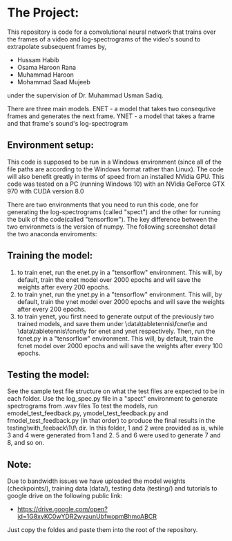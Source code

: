 # The Project:

This repository is code for a convolutional neural network that trains over the frames of a video and log-spectrograms of the video's sound to extrapolate subsequent frames by,

- Hussam Habib
- Osama Haroon Rana
- Muhammad Haroon
- Mohammad Saad Mujeeb

under the supervision of Dr. Muhammad Usman Sadiq.

There are three main models.
ENET - a model that takes two consequtive frames and generates the next frame.
YNET - a model that takes a frame and that frame's sound's log-spectrogram 


## Environment setup:

This code is supposed to be run in a Windows environment (since all of the file paths are according to the Windows format rather than Linux). The code will also benefit greatly in terms of speed from an installed NVidia GPU. This code was tested on a PC (running Windows 10) with an NVidia GeForce GTX 970 with CUDA version 8.0

There are two environments that you need to run this code, one for generating the log-spectrograms (called "spect") and the other for running the bulk of the code(called "tensorflow"). The key difference between the two environmets is the version of numpy. The following screenshot detail the two anaconda enviroments:

## Training the model:
1. to train enet, run the enet.py in a "tensorflow" environment. This will, by default, train the enet model over 2000 epochs and will save the weights after every 200 epochs.
2. to train ynet, run the ynet.py in a "tensorflow" environment. This will, by default, train the ynet model over 2000 epochs and will save the weights after every 200 epochs.
3. to train yenet, you first need to generate output of the previously two trained models, and save them under \data\tabletennis\fcnet\e and \data\tabletennis\fcnet\y for enet and ynet respectively. Then, run the fcnet.py in a "tensorflow" environment. This will, by default, train the fcnet model over 2000 epochs and will save the weights after every 100 epochs.

## Testing the model:
See the sample test file structure on what the test files are expected to be in each folder. Use the log_spec.py file in a "spect" environment to generate spectrograms from .wav files
To test the models, run emodel_test_feedback.py, ymodel_test_feedback.py and fmodel_test_feedback.py (in that order) to produce the final results in the testing\with_feeback\1\f\ dir. In this folder, 1 and 2 were provided as is, while 3 and 4 were generated from 1 and 2. 5 and 6 were used to generate 7 and 8, and so on.

## Note:
Due to bandwidth issues we have uploaded the model weights (checkpoints/), training data (data/), testing data (testing/) and tutorials to google drive on the following public link:
- https://drive.google.com/open?id=1G8xyKC0wYDR2wyaunUbfwopmBhmoABCR

Just copy the foldes and paste them into the root of the repository.
